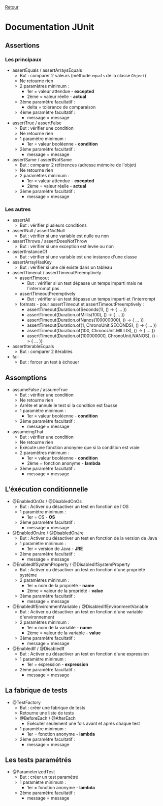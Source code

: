 [Retour](../../)

# Documentation JUnit

## Assertions

### Les principaux

- assertEquals / assertArraysEquals
  - But : comparer 2 valeurs (méthode `equals` de la classe `Object`)
  - Ne retourne rien
  - 2 paramètres minimum :
    - 1er = valeur attendue - **excepted**
    - 2ème = valeur réelle - **actual**
  - 3ème paramètre facultatif :
    - delta = tolérance de comparaison
  - 4ème paramètre facultatif :
    - message = message
- assertTrue / assertFalse
  - But : vérifier une condition
  - Ne retourne rien
  - 1 paramètre minimum :
    - 1er = valeur booléenne - **condition**
  - 2ème paramètre facultatif :
    - message = message
- assertSame / assertNotSame
  - But : comparer 2 références (adresse mémoire de l'objet)
  - Ne retourne rien
  - 2 paramètres minimum :
    - 1er = valeur attendue - **excepted**
    - 2ème = valeur réelle - **actual**
  - 3ème paramètre facultatif :
    - message = message

### Les autres

- assertAll
  - But : vérifier plusieurs conditions 
- assertNull / assertNotNull
  - But : vérifier si une variable est nulle ou non
- assertThrows / assertDoesNotThrow
  - But : vérifier si une exception est levée ou non
- assertInstanceOf
  - But : vérifier si une variable est une instance d'une classe
- assertArrayHasKey
  - But : vérifier si une clé existe dans un tableau
- assertTimeout / assertTimeoutPreemptively
  - assertTimeout
    - But : vérifier si un test dépasse un temps imparti mais ne l'interrompt pas
  - assertTimeoutPreemptively
    - But : vérifier si un test dépasse un temps imparti et l'interrompt
  - formats - pour assertTimeout et assertTimeoutPreemptively : 
    - assertTimeout(Duration.ofSeconds(1), () -> { ... })
    - assertTimeout(Duration.ofMillis(100), () -> { ... })
    - assertTimeout(Duration.ofNanos(100000000), () -> { ... })
    - assertTimeout(Duration.of(1, ChronoUnit.SECONDS), () -> { ... })
    - assertTimeout(Duration.of(100, ChronoUnit.MILLIS), () -> { ... })
    - assertTimeout(Duration.of(100000000, ChronoUnit.NANOS), () -> { ... })
- assertIterableEquals
  - But : comparer 2 itérables
- fail
  - But : forcer un test à échouer

## Assomptions

- assumeFalse / assumeTrue
  - But : vérifier une condition
  - Ne retourne rien
  - Arrête et annule le test si la condition est fausse
  - 1 paramètre minimum :
    - 1er = valeur booléenne - **condition**
  - 2ème paramètre facultatif :
    - message = message
- assumeingThat
  - But : vérifier une condition
  - Ne retourne rien
  - Exécute une fonction anonyme que si la condition est vraie
  - 2 paramètres minimum :
    - 1er = valeur booléenne - **condition**
    - 2ème = fonction anonyme - **lambda**
  - 3ème paramètre facultatif :
    - message = message

## L'éxécution conditionnelle

- @EnabledOnOs / @DisabledOnOs
    - But : Activer ou désactiver un test en fonction de l'OS
  - 1 paramètre minimum :
    - 1er = OS - **OS**
  - 2ème paramètre facultatif :
    - message = message
- @EnabledOnJre / @DisabledOnJre
    - But : Activer ou désactiver un test en fonction de la version de Java
  - 1 paramètre minimum :
    - 1er = version de Java - **JRE**
  - 2ème paramètre facultatif :
    - message = message
- @EnabledIfSystemProperty / @DisabledIfSystemProperty
    - But : Activer ou désactiver un test en fonction d'une propriété système
  - 2 paramètres minimum :
    - 1er = nom de la propriété - **name**
    - 2ème = valeur de la propriété - **value**
  - 3ème paramètre facultatif :
    - message = message
- @EnabledIfEnvironmentVariable / @DisabledIfEnvironmentVariable
    - But : Activer ou désactiver un test en fonction d'une variable d'environnement
  - 2 paramètres minimum :
    - 1er = nom de la variable - **name**
    - 2ème = valeur de la variable - **value**
  - 3ème paramètre facultatif :
    - message = message
- @EnabledIf / @DisabledIf
    - But : Activer ou désactiver un test en fonction d'une expression
  - 1 paramètre minimum :
    - 1er = expression - **expression**
  - 2ème paramètre facultatif :
    - message = message

## La fabrique de tests

- @TestFactory
  - But : créer une fabrique de tests
  - Retourne une liste de tests
  - @BeforeEach / @AfterEach
    - Exécuter seulement une fois avant et après chaque test
  - 1 paramètre minimum :
    - 1er = fonction anonyme - **lambda**
  - 2ème paramètre facultatif :
    - message = message

## Les tests paramétrés

- @ParameterizedTest
  - But : créer un test paramétré
  - 1 paramètre minimum :
    - 1er = fonction anonyme - **lambda**
  - 2ème paramètre facultatif :
    - message = message